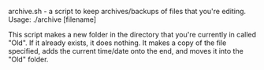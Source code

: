 
archive.sh - a script to keep archives/backups of files that you're editing.
Usage: ./archive [filename]

This script makes a new folder in the directory that you're currently in called "Old".
If it already exists, it does nothing.
It makes a copy of the file specified, adds the current time/date onto the end,
and moves it into the "Old" folder.

